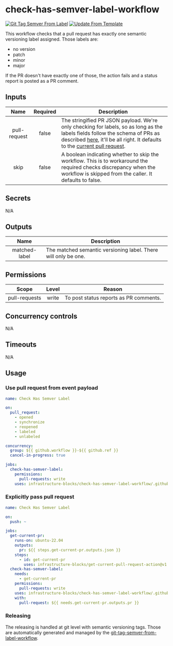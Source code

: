 # check-has-semver-label-workflow
[![Git Tag Semver From Label](https://github.com/infrastructure-blocks/check-has-semver-label-workflow/actions/workflows/git-tag-semver-from-label.yml/badge.svg)](https://github.com/infrastructure-blocks/check-has-semver-label-workflow/actions/workflows/git-tag-semver-from-label.yml)
[![Update From Template](https://github.com/infrastructure-blocks/check-has-semver-label-workflow/actions/workflows/update-from-template.yml/badge.svg)](https://github.com/infrastructure-blocks/check-has-semver-label-workflow/actions/workflows/update-from-template.yml)

This workflow checks that a pull request has exactly one semantic versioning label assigned. Those labels
are:
- no version
- patch
- minor
- major

If the PR doesn't have exactly one of those, the action fails and a status report is posted as a PR comment.

## Inputs

|     Name     | Required | Description                                                                                                                                                                                                                                                                                                                                                           |
|:------------:|:--------:|-----------------------------------------------------------------------------------------------------------------------------------------------------------------------------------------------------------------------------------------------------------------------------------------------------------------------------------------------------------------------|
| pull-request |  false   | The stringified PR JSON payload. We're only checking for labels, so as long as the labels fields follow the schema of PRs as described [here](https://docs.github.com/en/webhooks/webhook-events-and-payloads#pull_request), it'll be all right. It defaults to the [current pull request](https://github.com/infrastructure-blocks/get-current-pull-request-action). |
|     skip     |  false   | A boolean indicating whether to skip the workflow. This is to workaround the required checks discrepancy when the workflow is skipped from the caller. It defaults to false.                                                                                                                                                                                          |

## Secrets

N/A

## Outputs

|     Name      | Description                                                    |
|:-------------:|----------------------------------------------------------------|
| matched-label | The matched semantic versioning label. There will only be one. |

## Permissions

|     Scope     | Level | Reason                                 |
|:-------------:|:-----:|----------------------------------------|
| pull-requests | write | To post status reports as PR comments. |

## Concurrency controls

N/A

## Timeouts

N/A

## Usage

### Use pull request from event payload

```yaml
name: Check Has Semver Label

on:
  pull_request:
    - opened
    - synchronize
    - reopened
    - labeled
    - unlabeled

concurrency:
  group: ${{ github.workflow }}-${{ github.ref }}
  cancel-in-progress: true

jobs:
  check-has-semver-label:
    permissions:
      pull-requests: write
    uses: infrastructure-blocks/check-has-semver-label-workflow/.github/workflows/workflow.yml@v1
```
### Explicitly pass pull request

```yaml
name: Check Has Semver Label

on:
  push: ~

jobs:
  get-current-pr:
    runs-on: ubuntu-22.04
    outputs:
      pr: ${{ steps.get-current-pr.outputs.json }}
    steps:
      - id: get-current-pr
        uses: infrastructure-blocks/get-current-pull-request-action@v1
  check-has-semver-label:
    needs:
      - get-current-pr
    permissions:
      pull-requests: write
    uses: infrastructure-blocks/check-has-semver-label-workflow/.github/workflows/workflow.yml@v1
    with:
      pull-request: ${{ needs.get-current-pr.outputs.pr }}
```

### Releasing

The releasing is handled at git level with semantic versioning tags. Those are automatically generated and managed
by the [git-tag-semver-from-label-workflow](https://github.com/infrastructure-blocks/git-tag-semver-from-label-workflow).
